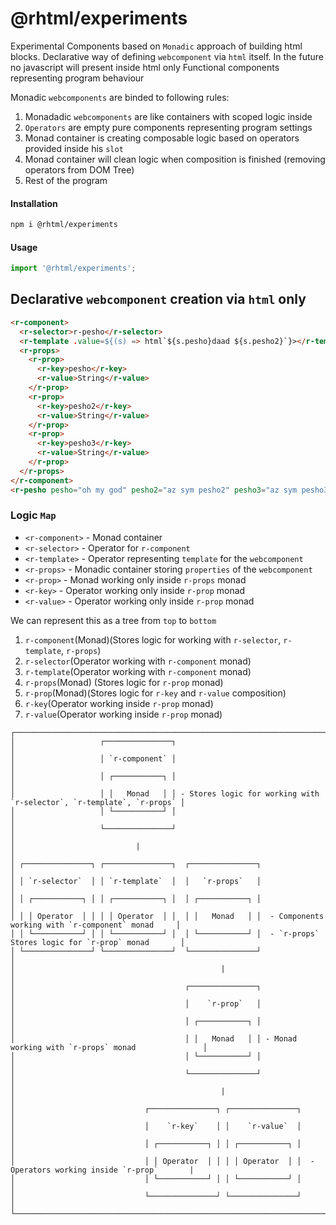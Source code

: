 # @rhtml/experiments

Experimental Components based on `Monadic` approach of building html blocks.
Declarative way of defining `webcomponent` via `html` itself.
In the future no javascript will present inside html only Functional components representing program behaviour 

Monadic `webcomponents` are binded to following rules:

1. Monadadic `webcomponents` are like containers with scoped logic inside
2. `Operators` are empty pure components representing program settings
3. Monad container is creating composable logic based on operators provided inside his `slot`
4. Monad container will clean logic when composition is finished (removing operators from DOM Tree)
5. Rest of the program

#### Installation

```bash
npm i @rhtml/experiments
```

#### Usage

```typescript
import '@rhtml/experiments';
```

## Declarative `webcomponent` creation via `html` only

```html
<r-component>
  <r-selector>r-pesho</r-selector>
  <r-template .value=${(s) => html`${s.pesho}daad ${s.pesho2}`}></r-template>
  <r-props>
    <r-prop>
      <r-key>pesho</r-key>
      <r-value>String</r-value>
    </r-prop>
    <r-prop>
      <r-key>pesho2</r-key>
      <r-value>String</r-value>
    </r-prop>
    <r-prop>
      <r-key>pesho3</r-key>
      <r-value>String</r-value>
    </r-prop>
  </r-props>
</r-component>
<r-pesho pesho="oh my god" pesho2="az sym pesho2" pesho3="az sym pesho3"></r-pesho>
```


### Logic `Map`

- `<r-component>` - Monad container
- `<r-selector>` - Operator for `r-component`
- `<r-template>` - Operator representing `template` for the `webcomponent`
- `<r-props>` - Monadic container storing `properties` of the `webcomponent`
- `<r-prop>` - Monad working only inside `r-props` monad
- `<r-key>` - Operator working only inside `r-prop` monad
- `<r-value>` - Operator working only inside `r-prop` monad


We can represent this as a tree from `top` to `bottom`

1. `r-component`(Monad)(Stores logic for working with `r-selector`, `r-template`, `r-props`)
2. `r-selector`(Operator working with `r-component` monad)
3. `r-template`(Operator working with `r-component` monad)
4. `r-props`(Monad) (Stores logic for `r-prop` monad)
5. `r-prop`(Monad)(Stores logic for `r-key` and `r-value` composition)
6. `r-key`(Operator working inside `r-prop` monad)
7. `r-value`(Operator working inside `r-prop` monad)


```
┌───────────────────────────────────────────────────────────────────────────────────────────────────────────┐
│                   ┌───────────────┐                                                                       │
│                   │ `r-component` │                                                                       │
│                   │ ┌───────────┐ │                                                                       │
│                   │ │   Monad   │ │ - Stores logic for working with `r-selector`, `r-template`, `r-props` │                   
│                   │ └───────────┘ │                                                                       │ 
│                   └───────────────┘                                                                       │
│                           |                                                                               │
│ ┌───────────────┐ ┌───────────────┐  ┌───────────────┐                                                    │
│ │ `r-selector`  │ │ `r-template`  │  │   `r-props`   │                                                    │
│ │ ┌───────────┐ │ │ ┌───────────┐ │  │ ┌───────────┐ │                                                    │
│ │ │ Operator  │ │ │ │ Operator  │ │  │ │   Monad   │ │  - Components working with `r-component` monad     │
│ │ └───────────┘ │ │ └───────────┘ │  │ └───────────┘ │  - `r-props` Stores logic for `r-prop` monad       │
│ └───────────────┘ └───────────────┘  └───────────────┘                                                    │
│                                              |                                                            │
│                                      ┌───────────────┐                                                    │
│                                      │    `r-prop`   │                                                    │
│                                      │ ┌───────────┐ │                                                    │
│                                      │ │   Monad   │ │ - Monad working with `r-props` monad               │
│                                      │ └───────────┘ │                                                    │
│                                      └───────────────┘                                                    │
│                                              |                                                            │
│                             ┌───────────────┐ ┌───────────────┐                                           │
│                             │    `r-key`    │ │    `r-value`  │                                           │
│                             │ ┌───────────┐ │ │ ┌───────────┐ │                                           │
│                             │ │ Operator  │ │ │ │ Operator  │ │  -Operators working inside `r-prop`       |
│                             │ └───────────┘ │ │ └───────────┘ │                                           │
│                             └───────────────┘ └───────────────┘                                           │
└───────────────────────────────────────────────────────────────────────────────────────────────────────────┘
```